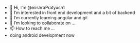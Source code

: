 - 👋 Hi, I’m @mishraPratyush1
- 👀 I’m interested in front end development and a bit of backend
- 🌱 I’m currently learning angular and git
- 💞️ I’m looking to collaborate on ...
- 📫 How to reach me ...
- doing android development now

<!---
mishraPratyush1/mishraPratyush1 is a ✨ special ✨ repository because its `README.md` (this file) appears on your GitHub profile.
You can click the Preview link to take a look at your changes.
--->
